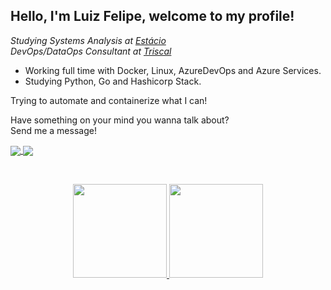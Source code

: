 ## Hello, I'm Luiz Felipe, welcome to my profile!

*Studying Systems Analysis at <a target="_blank" href="https://portal.estacio.br/?estado=RJ">Estácio</a>*
<br>
*DevOps/DataOps Consultant at <a target="_blank" href="https://www.triscal.com.br/" >Triscal </a>*


- Working full time with Docker, Linux, AzureDevOps and Azure Services.
- Studying Python, Go and Hashicorp Stack.

Trying to automate and containerize what I can!


Have something on your mind you wanna talk about? <br>
Send me a message!

<a href="https://www.linkedin.com/in/luiz-felipe-torres/">
  <img align="center" src="https://img.shields.io/badge/LinkedIn-1C1C1C?style=for-the-badge&logo=linkedin&logoColor=95FF15" />
</a>

<a href="mailto:lftsiqueira1@gmail.com">
  <img align="center" src="https://img.shields.io/badge/Gmail-1C1C1C?style=for-the-badge&logo=gmail&logoColor=95FF15" />
</a>

&nbsp;
&nbsp;

<div align="center">
  <a href="https://github.com/Felipenho">
  <img height="150em" src="https://github-readme-stats.vercel.app/api?username=Felipenho&show_icons=true&theme=dark&include_all_commits=true&count_private=true"/>
  <img height="150em" src="https://github-readme-stats.vercel.app/api/top-langs/?username=Felipenho&layout=compact&langs_count=7&theme=dark"/>
</div>

